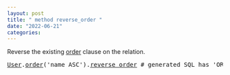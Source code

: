 ```yaml
---
layout: post
title: " method reverse_order "
date: "2022-06-21"
categories: 
---
```

<div class="description">
<p>Reverse the existing <a href="https://apidock.com/rails/ActiveRecord/QueryMethods/order">order</a> clause on the relation.</p>

<pre>
<span class="constant"><a href="https://apidock.com/rails/User">User</a></span><span class="punct">.</span><span class="ident"><a href="https://apidock.com/rails/ActiveRecord/QueryMethods/order">order</a></span><span class="punct">(&#39;</span><span class="string">name ASC</span><span class="punct">&#39;).</span><span class="ident"><a href="https://apidock.com/rails/ActiveRecord/QueryMethods/reverse_order">reverse_order</a></span> <span class="comment"># generated SQL has &#39;ORDER BY name DESC&#39;</span></pre>
</div>

